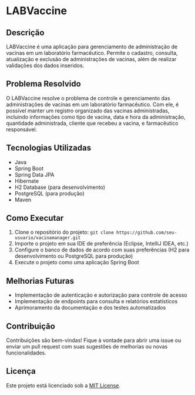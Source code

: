 # LABVaccine

## Descrição
LABVaccine é uma aplicação para gerenciamento de administração de vacinas em um laboratório farmacêutico. Permite o cadastro, consulta, atualização e exclusão de administrações de vacinas, além de realizar validações dos dados inseridos.

## Problema Resolvido
O LABVaccine resolve o problema de controle e gerenciamento das administrações de vacinas em um laboratório farmacêutico. Com ele, é possível manter um registro organizado das vacinas administradas, incluindo informações como tipo de vacina, data e hora da administração, quantidade administrada, cliente que recebeu a vacina, e farmacêutico responsável.

## Tecnologias Utilizadas
- Java
- Spring Boot
- Spring Data JPA
- Hibernate
- H2 Database (para desenvolvimento)
- PostgreSQL (para produção)
- Maven

## Como Executar
1. Clone o repositório do projeto: `git clone https://github.com/seu-usuario/vacinamanager.git`
2. Importe o projeto em sua IDE de preferência (Eclipse, IntelliJ IDEA, etc.)
3. Configure o banco de dados de acordo com suas preferências (H2 para desenvolvimento ou PostgreSQL para produção)
4. Execute o projeto como uma aplicação Spring Boot

## Melhorias Futuras
- Implementação de autenticação e autorização para controle de acesso
- Implementação de endpoints para consulta e relatórios estatísticos
- Aprimoramento da documentação e dos testes automatizados

## Contribuição
Contribuições são bem-vindas! Fique à vontade para abrir uma issue ou enviar um pull request com suas sugestões de melhorias ou novas funcionalidades.

## Licença
Este projeto está licenciado sob a [MIT License](https://opensource.org/licenses/MIT).
